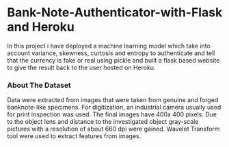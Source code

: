 # Bank-Note-Authenticator-with-Flask and Heroku

In this project i have deployed a machine learning model which take into account variance, skewness, curtosis and entropy to authenticate and tell that the currency is fake or real using pickle and built a flask based website to give the result back to the user hosted on Heroku.

<h3>About The Dataset</h3>

Data were extracted from images that were taken from genuine and forged banknote-like specimens. For digitization, an industrial camera usually used for print inspection was used. The final images have 400x 400 pixels. Due to the object lens and distance to the investigated object gray-scale pictures with a resolution of about 660 dpi were gained. Wavelet Transform tool were used to extract features from images.
